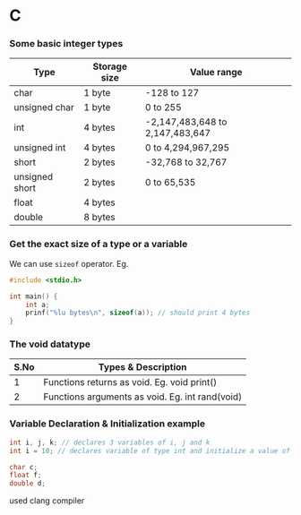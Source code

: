 # C

### Some basic integer types
| Type | Storage size | Value range |
| ---- | ------------ | ----------- |
| char | 1 byte | -128 to 127 |
| unsigned char | 1 byte | 0 to 255 |
| int | 4 bytes | -2,147,483,648 to 2,147,483,647 |
| unsigned int | 4 bytes | 0 to 4,294,967,295 |
| short | 2 bytes | -32,768 to 32,767 |
| unsigned short | 2 bytes | 0 to 65,535 |
| float | 4 bytes | |
| double | 8 bytes | |

### Get the exact size of a type or a variable
We can use `sizeof` operator. Eg.
```c
#include <stdio.h>

int main() {
    int a;
    prinf("%lu bytes\n", sizeof(a)); // should print 4 bytes
}
```

### The void datatype
| S.No | Types & Description |
| ---- | ------------------- |
| 1 | Functions returns as void. Eg. void print() |
| 2 | Functions arguments as void. Eg. int rand(void) |

### Variable Declaration & Initialization example
```c
int i, j, k; // declares 3 variables of i, j and k
int i = 10; // declares variable of type int and initialize a value of 10

char c;
float f;
double d;
```

used clang compiler

